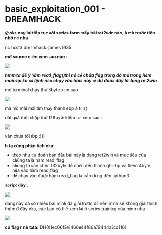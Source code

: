 # basic_exploitation_001 - DREAMHACK

**@oke nay lại tiếp tục với series farm mấy bài ret2win nào,
à mà trước tiên nhớ nc nha** 

nc host3.dreamhack.games 9135

**mở source c lên xem sao nào :**

![](https://i.imgur.com/CU3aJmy.png)

***hmm ta để ý hàm read_flag()thì nó có chứa flag trong đó mà trong hàm main lại ko có lệnh nào chạy vào hàm này => dự đoán đây là dạng ret2win***

mở terminal chạy thử 8byte xem sao

![](https://i.imgur.com/Oyj4k1d.png)

mà mò mãi mới tìm thấy thanh ebp á tr :((

dài quá thôi nhập thử 128byte kiểm tra xem sao : 

![](https://i.imgur.com/tbEUUXN.png)

vẫn chưa tới rbp :)))

**h ta cùng phân tích nha:**
- theo như dự đoán ban đầu bài này là dạng ret2win và mục tiêu của chúng ta là hàm read_flag
- chúng ta cần chèn 132byte để chèn đến thanh ghi rbp và thêm 4byte nữa vào hàm read_flag
- để chạy vào được hàm read_flag ta cần dùng đến python3 

**script đây :** 

![](https://i.imgur.com/ap42wMB.png)

dạng này đã có nhiều bài mình đã giải trước đó nên mình sẽ không giải thích thêm ở đây nha, các bạn có thể xem lại ở series training của mình nha

![](https://i.imgur.com/DsE4ym7.png)

**có flag r nè tata:**
DH{01ec06f5e1466e44f86a79444a7cd116}
